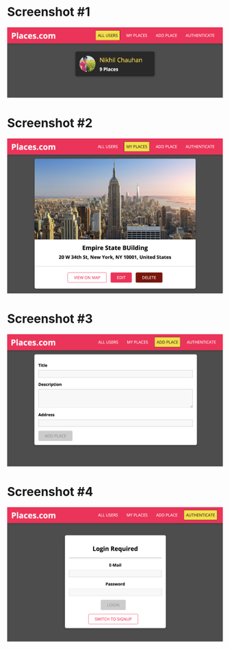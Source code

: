 # Screenshot #1
![alt text](https://github.com/nikkhilchauhan/Places-MERN/blob/master/screenshots/Screenshot1.png)
# Screenshot #2
![alt text](https://github.com/nikkhilchauhan/Places-MERN/blob/master/screenshots/Screenshot2.png)
# Screenshot #3
![alt text](https://github.com/nikkhilchauhan/Places-MERN/blob/master/screenshots/Screenshot3.png)
# Screenshot #4
![alt text](https://github.com/nikkhilchauhan/Places-MERN/blob/master/screenshots/Screenshot4.png)
